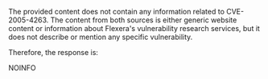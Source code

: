 The provided content does not contain any information related to CVE-2005-4263. The content from both sources is either generic website content or information about Flexera's vulnerability research services, but it does not describe or mention any specific vulnerability.

Therefore, the response is:

NOINFO
